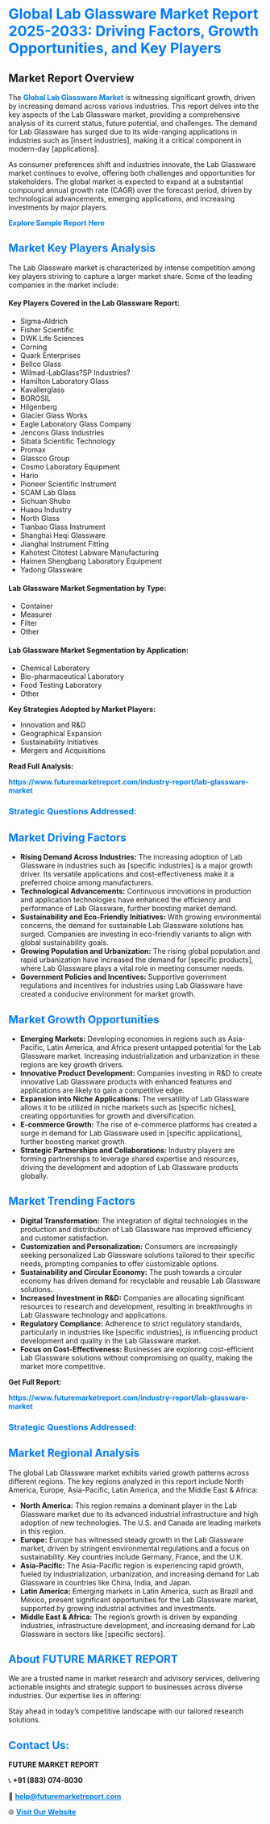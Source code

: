 <h1 style="color: #007BFF;">Global Lab Glassware Market Report 2025-2033: Driving Factors, Growth Opportunities, and Key Players</h1>

<section id="overview">
<h2>Market Report Overview</h2>
<p>The <a href="https://www.futuremarketreport.com/industry-report/lab-glassware-market" style="color: #007BFF; text-decoration: none;"><strong>Global Lab Glassware Market</strong></a> is witnessing significant growth, driven by increasing demand across various industries. This report delves into the key aspects of the Lab Glassware market, providing a comprehensive analysis of its current status, future potential, and challenges. The demand for Lab Glassware has surged due to its wide-ranging applications in industries such as [insert industries], making it a critical component in modern-day [applications].</p>
<p>As consumer preferences shift and industries innovate, the Lab Glassware market continues to evolve, offering both challenges and opportunities for stakeholders. The global market is expected to expand at a substantial compound annual growth rate (CAGR) over the forecast period, driven by technological advancements, emerging applications, and increasing investments by major players.</p>
</section>

<section id="overview">
<p><a href="https://www.futuremarketreport.com/request-sample/reportId=44172" style="color: #007BFF; text-decoration: none;"><strong>Explore Sample Report Here</strong></a></p>
</section>

<section id="key-players">
<h2 style="color: #007BFF;">Market Key Players Analysis</h2>
<p>The Lab Glassware market is characterized by intense competition among key players striving to capture a larger market share. Some of the leading companies in the market include:</p>
<h4>Key Players Covered in the Lab Glassware Report:</h4>
<ul><li>Sigma-Aldrich</li><li>Fisher Scientific</li><li>DWK Life Sciences</li><li>Corning</li><li>Quark Enterprises</li><li>Bellco Glass</li><li>Wilmad-LabGlass?SP Industries?</li><li>Hamilton Laboratory Glass</li><li>Kavalierglass</li><li>BOROSIL</li><li>Hilgenberg</li><li>Glacier Glass Works</li><li>Eagle Laboratory Glass Company</li><li>Jencons Glass Industries</li><li>Sibata Scientific Technology</li><li>Promax</li><li>Glassco Group</li><li>Cosmo Laboratory Equipment</li><li>Hario</li><li>Pioneer Scientific Instrument</li><li>SCAM Lab Glass</li><li>Sichuan Shubo</li><li>Huaou Industry</li><li>North Glass</li><li>Tianbao Glass Instrument</li><li>Shanghai Heqi Glassware</li><li>Jianghai Instrument Fitting</li><li>Kahotest Citotest Labware Manufacturing</li><li>Haimen Shengbang Laboratory Equipment</li><li>Yadong Glassware</li></ul>
<h4>Lab Glassware Market Segmentation by Type:</h4>
<ul><li>Container</li><li>Measurer</li><li>Filter</li><li>Other</li></ul>

<h4>Lab Glassware Market Segmentation by Application:</h4>
<ul><li>Chemical Laboratory</li><li>Bio-pharmaceutical Laboratory</li><li>Food Testing Laboratory</li><li>Other</li></ul>
<p><strong>Key Strategies Adopted by Market Players:</strong></p>
<ul>
<li>Innovation and R&D</li>
<li>Geographical Expansion</li>
<li>Sustainability Initiatives</li>
<li>Mergers and Acquisitions</li>
</ul>
</section>

<section>
<p><strong>Read Full Analysis: </strong></p><a href="https://www.futuremarketreport.com/industry-report/lab-glassware-market" style="color: #007BFF; text-decoration: none;"><strong>https://www.futuremarketreport.com/industry-report/lab-glassware-market</strong></a>
<h3 style="color: #007BFF;">Strategic Questions Addressed:</h3>
</section>

<section id="driving-factors">
<h2 style="color: #007BFF;">Market Driving Factors</h2>
<ul>
<li><strong>Rising Demand Across Industries:</strong> The increasing adoption of Lab Glassware in industries such as [specific industries] is a major growth driver. Its versatile applications and cost-effectiveness make it a preferred choice among manufacturers.</li>
<li><strong>Technological Advancements:</strong> Continuous innovations in production and application technologies have enhanced the efficiency and performance of Lab Glassware, further boosting market demand.</li>
<li><strong>Sustainability and Eco-Friendly Initiatives:</strong> With growing environmental concerns, the demand for sustainable Lab Glassware solutions has surged. Companies are investing in eco-friendly variants to align with global sustainability goals.</li>
<li><strong>Growing Population and Urbanization:</strong> The rising global population and rapid urbanization have increased the demand for [specific products], where Lab Glassware plays a vital role in meeting consumer needs.</li>
<li><strong>Government Policies and Incentives:</strong> Supportive government regulations and incentives for industries using Lab Glassware have created a conducive environment for market growth.</li>
</ul>
</section>

<section id="growth-opportunities">
<h2 style="color: #007BFF;">Market Growth Opportunities</h2>
<ul>
<li><strong>Emerging Markets:</strong> Developing economies in regions such as Asia-Pacific, Latin America, and Africa present untapped potential for the Lab Glassware market. Increasing industrialization and urbanization in these regions are key growth drivers.</li>
<li><strong>Innovative Product Development:</strong> Companies investing in R&D to create innovative Lab Glassware products with enhanced features and applications are likely to gain a competitive edge.</li>
<li><strong>Expansion into Niche Applications:</strong> The versatility of Lab Glassware allows it to be utilized in niche markets such as [specific niches], creating opportunities for growth and diversification.</li>
<li><strong>E-commerce Growth:</strong> The rise of e-commerce platforms has created a surge in demand for Lab Glassware used in [specific applications], further boosting market growth.</li>
<li><strong>Strategic Partnerships and Collaborations:</strong> Industry players are forming partnerships to leverage shared expertise and resources, driving the development and adoption of Lab Glassware products globally.</li>
</ul>
</section>

<section id="trending-factors">
<h2 style="color: #007BFF;">Market Trending Factors</h2>
<ul>
<li><strong>Digital Transformation:</strong> The integration of digital technologies in the production and distribution of Lab Glassware has improved efficiency and customer satisfaction.</li>
<li><strong>Customization and Personalization:</strong> Consumers are increasingly seeking personalized Lab Glassware solutions tailored to their specific needs, prompting companies to offer customizable options.</li>
<li><strong>Sustainability and Circular Economy:</strong> The push towards a circular economy has driven demand for recyclable and reusable Lab Glassware solutions.</li>
<li><strong>Increased Investment in R&D:</strong> Companies are allocating significant resources to research and development, resulting in breakthroughs in Lab Glassware technology and applications.</li>
<li><strong>Regulatory Compliance:</strong> Adherence to strict regulatory standards, particularly in industries like [specific industries], is influencing product development and quality in the Lab Glassware market.</li>
<li><strong>Focus on Cost-Effectiveness:</strong> Businesses are exploring cost-efficient Lab Glassware solutions without compromising on quality, making the market more competitive.</li>
</ul>
</section>

<section>
<p><strong>Get Full Report: </strong></p><a href="https://www.futuremarketreport.com/industry-report/lab-glassware-market" style="color: #007BFF; text-decoration: none;"><strong>https://www.futuremarketreport.com/industry-report/lab-glassware-market</strong></a>
<h3 style="color: #007BFF;">Strategic Questions Addressed:</h3>
</section>


<section id="regional-analysis">
<h2 style="color: #007BFF;">Market Regional Analysis</h2>
<p>The global Lab Glassware market exhibits varied growth patterns across different regions. The key regions analyzed in this report include North America, Europe, Asia-Pacific, Latin America, and the Middle East & Africa:</p>
<ul>
<li><strong>North America:</strong> This region remains a dominant player in the Lab Glassware market due to its advanced industrial infrastructure and high adoption of new technologies. The U.S. and Canada are leading markets in this region.</li>
<li><strong>Europe:</strong> Europe has witnessed steady growth in the Lab Glassware market, driven by stringent environmental regulations and a focus on sustainability. Key countries include Germany, France, and the U.K.</li>
<li><strong>Asia-Pacific:</strong> The Asia-Pacific region is experiencing rapid growth, fueled by industrialization, urbanization, and increasing demand for Lab Glassware in countries like China, India, and Japan.</li>
<li><strong>Latin America:</strong> Emerging markets in Latin America, such as Brazil and Mexico, present significant opportunities for the Lab Glassware market, supported by growing industrial activities and investments.</li>
<li><strong>Middle East & Africa:</strong> The region’s growth is driven by expanding industries, infrastructure development, and increasing demand for Lab Glassware in sectors like [specific sectors].</li>
</ul>
</section>

<footer>
<h2 style="color: #007BFF;">About FUTURE MARKET REPORT</h2>
<p>We are a trusted name in market research and advisory services, delivering actionable insights and strategic support to businesses across diverse industries. Our expertise lies in offering:</p>

<p>Stay ahead in today’s competitive landscape with our tailored research solutions.</p>

<h2 style="color: #007BFF;">Contact Us:</h2>
<p><strong>FUTURE MARKET REPORT</strong></p>
<p>📞 <strong>+91 (883) 074-8030</strong></p>
<p>📧 <strong><a href="mailto:help@futuremarketreport.com" style="color: #007BFF;">help@futuremarketreport.com</a></strong></p>
<p>🌐 <strong><a href="https://www.futuremarketreport.com/" style="color: #007BFF;">Visit Our Website</a></strong></p>
</footer>